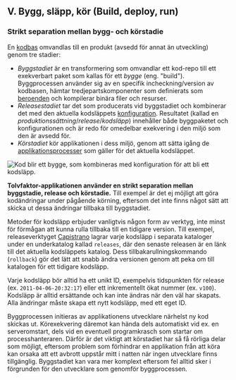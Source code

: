 ## V. Bygg, släpp, kör (Build, deploy, run)
### Strikt separation mellan bygg- och körstadie

En [kodbas](./codebase) omvandlas till en produkt (avsedd för annat än utveckling) genom tre stadier:

* *Byggstadiet* är en transformering som omvandlar ett kod-repo till ett exekverbart paket som kallas för ett *bygge* (eng. "build"). Byggprocessen använder sig av en specifik incheckning/version av kodbasen, hämtar tredjepartskomponenter som definierats som [beroenden](./dependencies) och kompilerar binära filer och resurser.
* *Releasestadiet* tar det som producerats vid byggstadiet och kombinerar det med den aktuella kodsläppets [konfiguration](./config). Resultatet (kallad en *produktionssättning*/*release*/*kodsläpp*) innehåller både byggpaketet och konfigurationen och är redo för omedelbar exekvering i den miljö som den är avsedd för.
* *Körstadiet* kör applikationen i dess miljö, genom att sätta igång de [applikationsprocesser](./processes) som gäller för det aktuella kodsläppet.

![Kod blir ett bygge, som kombineras med konfiguration för att bli ett kodsläpp.](/images/release.png)

**Tolvfaktor-applikationen använder en strikt separation mellan byggstadie, release och körstadie.**  Till exempel är det ej möjligt att göra kodändringar under pågående körning, eftersom det inte finns något sätt att skicka ut dessa ändringar tillbaka till byggstadiet.

Metoder för kodsläpp erbjuder vanligtvis någon form av verktyg, inte minst för förmågan att kunna rulla tillbaka till en tidigare version. Till exempel, releaseverktyget [Capistrano](https://github.com/capistrano/capistrano/wiki) lagrar varje kodsläpp i separata kataloger under en underkatalog kallad `releases`, där den senaste releasen är en länk till det aktuella kodsläppets katalog. Dess tillbakarullningskommando (`rollback`) gör det lätt att snabb ändra versionen genom att peka om till katalogen för ett tidigare kodsläpp.

Varje kodsläpp bör alltid ha ett unikt ID, exempelvis tidspunkten för release (ex. `2011-04-06-20:32:17`) eller ett inkrementellt ökat nummer (ex. `v100`). Kodsläpp är alltid ersättande och kan inte ändras när den väl har skapats. Alla ändringar måste skapa ett nytt kodsläpp, med ett eget ID.

Byggprocessen initieras av applikationens utvecklare närhelst ny kod skickas ut. Körexekvering däremot kan hända dels automatiskt vid ex. en serveromstart, dels vid en eventuell programkrasch som startar om processhanteraren. Därför är det viktigt att körstadiet har så få rörliga delar som möjligt, eftersom problem som förhindrar en applikation från att köra kan orsaka att ett avbrott uppstår mitt i natten när ingen utvecklare finns tillgänglig. Byggstadiet kan vara mer komplext eftersom fel alltid sker i förgrunden för den utvecklare som genomför byggprocessen.
